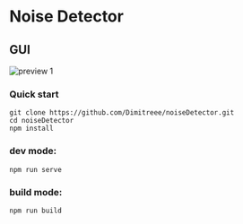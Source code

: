 # Noise Detector
## GUI
<img src="images/noiseDetectorScreen.jpg" alt="preview 1" width="auto" height="autoc">


### Quick start
````
git clone https://github.com/Dimitreee/noiseDetector.git
cd noiseDetector
npm install
````
### dev mode:
````
npm run serve
````
### build mode:
````
npm run build
````